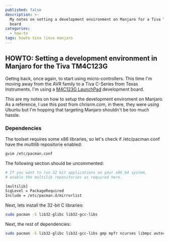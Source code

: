 ```yaml
---
published: false
description: >-
  My notes on setting a development environment on Manjaro for a Tiva TM4C123G
  board
categories:
  - how-to
tags: howto tiva linux manjaro
---
```

## HOWTO: Setting a development environment in Manjaro for the Tiva TM4C123G

Gettng back, once again, to start using micro-controllers. This time I'm moving away from the AVR family to a Tiva C-Series from Texas Instruments. I'm using a [M4C123G LaunchPad](http://www.ti.com/tool/EK-TM4C123GXL) development board.

This are my notes on how to setup the development enviroment on Manjaro. As a reference, I use this post from chrisrm.com, in there, they were using Ubuntu but I'm hopping that targeting Manjaro shouldn't be too much hassle.

### Dependencies

The toolset requires some x86 libraries, so let's check if /etc/pacman.conf have the *multilib* repositorie enabled:

```bash
gvim /etc/pacman.conf
```

The following section should be uncommented:

```bash
# If you want to run 32 bit applications on your x86_64 system,
# enable the multilib repositories as required here.

[multilib]
SigLevel = PackageRequired
Include = /etc/pacman.d/mirrorlist
```
Next, lets install the 32-bit C libraries:

```bash
sudo pacman -S lib32-glibc lib32-gcc-libs
```
Next, the rest of dependencies:

```bash
sudo pacman -S lib32-glibc lib32-gcc-libs gmp mpfr ncurses libmpc autoconf texinfo base-devel libftdi python-yaml zlib lib32-zlib libtool lib32-glibc libusb
```






